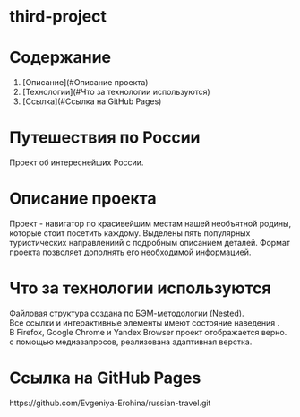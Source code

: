 # third-project
# Содержание
1. [Описание](#Описание проекта)
2. [Технологии](#Что за технологии используются)
3. [Ссылка](#Ссылка на GitHub Pages)



# Путешествия по России
Проект об интереснейших России.

# Описание проекта
<p>Проект - навигатор по красивейшим местам нашей необъятной родины, которые стоит посетить каждому. Выделены пять популярных туристических направлениий с подробным описанием деталей. Формат проекта позволяет дополнять его необходимой информацией.
</p>

# Что за технологии используются
<p>
Файловая структура создана по БЭМ-методологии (Nested).<br>
Все ссылки и интерактивные элементы имеют состояние наведения .<br>
В Firefox, Google Chrome и Yandex Browser  проект отображается верно.<br>
с помощью медиазапросов, реализована адаптивная верстка.</p>

# Ссылка на GitHub Pages
<p>https://github.com/Evgeniya-Erohina/russian-travel.git</p>